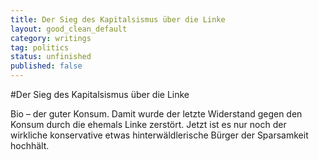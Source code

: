 ```yaml
---
title: Der Sieg des Kapitalsismus über die Linke
layout: good_clean_default
category: writings
tag: politics
status: unfinished
published: false
---
```


#Der Sieg des Kapitalsismus über die Linke

Bio – der guter Konsum. Damit wurde der letzte Widerstand gegen den Konsum durch die ehemals Linke zerstört. Jetzt ist es nur noch der wirkliche konservative etwas hinterwäldlerische Bürger der Sparsamkeit hochhält.
